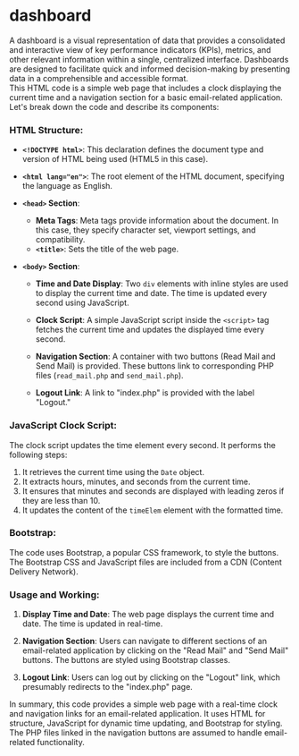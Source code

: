 # dashboard
A dashboard is a visual representation of data that provides a consolidated and interactive view of key performance indicators (KPIs), metrics, and other relevant information within a single, centralized interface. Dashboards are designed to facilitate quick and informed decision-making by presenting data in a comprehensible and accessible format.
<br>
This HTML code is a simple web page that includes a clock displaying the current time and a navigation section for a basic email-related application. Let's break down the code and describe its components:

### HTML Structure:

- **`<!DOCTYPE html>`**: This declaration defines the document type and version of HTML being used (HTML5 in this case).

- **`<html lang="en">`**: The root element of the HTML document, specifying the language as English.

- **`<head>` Section**:
  - **Meta Tags**: Meta tags provide information about the document. In this case, they specify character set, viewport settings, and compatibility.
  - **`<title>`**: Sets the title of the web page.

- **`<body>` Section**:
  - **Time and Date Display**: Two `div` elements with inline styles are used to display the current time and date. The time is updated every second using JavaScript.
  
  - **Clock Script**: A simple JavaScript script inside the `<script>` tag fetches the current time and updates the displayed time every second.
  
  - **Navigation Section**: A container with two buttons (Read Mail and Send Mail) is provided. These buttons link to corresponding PHP files (`read_mail.php` and `send_mail.php`).

  - **Logout Link**: A link to "index.php" is provided with the label "Logout."

### JavaScript Clock Script:

The clock script updates the time element every second. It performs the following steps:
1. It retrieves the current time using the `Date` object.
2. It extracts hours, minutes, and seconds from the current time.
3. It ensures that minutes and seconds are displayed with leading zeros if they are less than 10.
4. It updates the content of the `timeElem` element with the formatted time.

### Bootstrap:

The code uses Bootstrap, a popular CSS framework, to style the buttons. The Bootstrap CSS and JavaScript files are included from a CDN (Content Delivery Network).

### Usage and Working:

1. **Display Time and Date**: The web page displays the current time and date. The time is updated in real-time.

2. **Navigation Section**: Users can navigate to different sections of an email-related application by clicking on the "Read Mail" and "Send Mail" buttons. The buttons are styled using Bootstrap classes.

3. **Logout Link**: Users can log out by clicking on the "Logout" link, which presumably redirects to the "index.php" page.

In summary, this code provides a simple web page with a real-time clock and navigation links for an email-related application. It uses HTML for structure, JavaScript for dynamic time updating, and Bootstrap for styling. The PHP files linked in the navigation buttons are assumed to handle email-related functionality.

